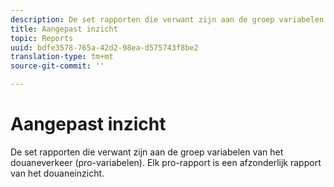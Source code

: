 ```yaml
---
description: De set rapporten die verwant zijn aan de groep variabelen van het douaneverkeer (pro-variabelen). Elk pro-rapport is een afzonderlijk rapport van het douaneinzicht.
title: Aangepast inzicht
topic: Reports
uuid: bdfe3578-765a-42d2-98ea-d575743f8be2
translation-type: tm+mt
source-git-commit: ''

---
```



# Aangepast inzicht

De set rapporten die verwant zijn aan de groep variabelen van het douaneverkeer (pro-variabelen). Elk pro-rapport is een afzonderlijk rapport van het douaneinzicht.

